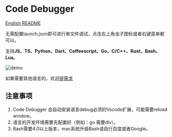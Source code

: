 # Code Debugger

[English README](https://gitee.com/genqing/code-debuger/blob/master/README.en.md)

无需配置launch.json即可进行单文件调试，点击右上角虫子图标或者右键菜单都可以。

支持**JS、TS、Python、Dart、Coffeescript、Go、C/C++、Rust、Bash、Lua**。

      
![demo](https://gitee.com/genqing/code-debuger/raw/master/res/demo.png)

如果需要其他语言的，欢迎[提需求](https://gitee.com/genqing/code-debuger/issues)

## 注意事项
1. Code Debugger 会自动安装语言debug必须的Vscode扩展，可能需要reload window。
2. 语言的开发环境需要先配置好（例如：go 需要dlv）。
3. Bash需要4.0以上版本，mac系统升级Bash请自行百度或者Google。
